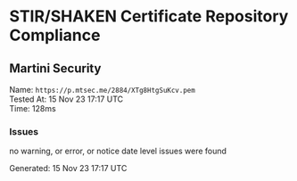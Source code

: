 # STIR/SHAKEN Certificate Repository Compliance

## Martini Security

Name: `https://p.mtsec.me/2884/XTg8HtgSuKcv.pem`\
Tested At: 15 Nov 23 17:17 UTC\
Time: 128ms

### Issues

no warning, or error, or notice date level issues were found

Generated: 15 Nov 23 17:17 UTC